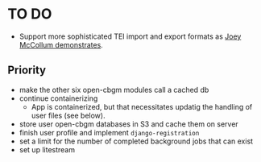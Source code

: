 # TO DO

- Support more sophisticated TEI import and export formats as [Joey McCollum demonstrates](https://jjmccollum.github.io/teiphy/advanced.html#analysis-at-varying-levels-of-detail-using-reading-types).

## Priority
- make the other six open-cbgm modules call a cached db
- continue containerizing
    - App is containerized, but that necessitates updatig the handling of user files (see below).
- store user open-cbgm databases in S3 and cache them on server
- finish user profile and implement `django-registration`
- set a limit for the number of completed background jobs that can exist
- set up litestream